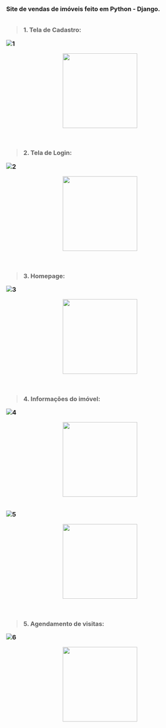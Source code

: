 
<h3 <h/3>


Site de vendas de imóveis feito em Python - Django.   
<br>

<blockquote>1. Tela de Cadastro:</blockquote>  

![1](https://user-images.githubusercontent.com/61359076/151681618-0747fdd3-2301-4bf8-bbab-a54e2225f231.png)
<div align="center">
<img src="(https://user-images.githubusercontent.com/61359076/151681618-0747fdd3-2301-4bf8-bbab-a54e2225f231.png)" width="200px" />
</div>
<br>
<br>

<blockquote>2. Tela de Login:</blockquote>  

![2](https://user-images.githubusercontent.com/61359076/151681621-59f16b2c-a7d3-45f7-ab98-e11d0db741a5.png)
<div align="center">
<img src="(https://user-images.githubusercontent.com/61359076/151681621-59f16b2c-a7d3-45f7-ab98-e11d0db741a5.png)" width="200px" />
</div>
<br>
<br>


<blockquote>3. Homepage:</blockquote>

![3](https://user-images.githubusercontent.com/61359076/151681622-bd091245-ded1-46fa-bd6e-ef96c4d4fa7c.jpg)
<div align="center">
<img src="(https://user-images.githubusercontent.com/61359076/151681622-bd091245-ded1-46fa-bd6e-ef96c4d4fa7c.jpg)" width="200px" />
</div>
<br>
<br>


<blockquote>4. Informações do imóvel:</blockquote>

![4](https://user-images.githubusercontent.com/61359076/151681624-2424c50d-cbb9-490d-bb31-3ae8793e994d.jpg)
<div align="center">
<img src="(https://user-images.githubusercontent.com/61359076/151681624-2424c50d-cbb9-490d-bb31-3ae8793e994d.jpg)" width="200px" />
</div>
<br>


![5](https://user-images.githubusercontent.com/61359076/151681626-ff6a85da-a884-4b87-923c-8010305d53e7.jpg)
<div align="center">
<img src="(https://user-images.githubusercontent.com/61359076/151681626-ff6a85da-a884-4b87-923c-8010305d53e7.jpg)" width="200px" />
</div>
<br>
<br>

<blockquote>5. Agendamento de visitas:</blockquote>

![6](https://user-images.githubusercontent.com/61359076/151681628-e2075fde-7de2-4289-8b5a-4c6daa879ca9.jpg)
<div align="center">
<img src="(https://user-images.githubusercontent.com/61359076/151681628-e2075fde-7de2-4289-8b5a-4c6daa879ca9.jpg)" width="200px" />
</div>
<br>
<br>
